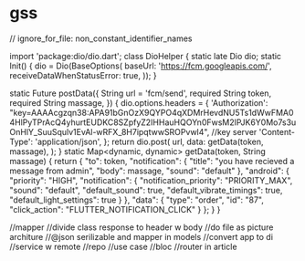 # gss
// ignore_for_file: non_constant_identifier_names

import 'package:dio/dio.dart';
class DioHelper {
static late Dio dio;
static Init() {
dio = Dio(BaseOptions(
baseUrl: 'https://fcm.googleapis.com/',
receiveDataWhenStatusError: true,
));
}

static Future<Response> postData({
String url = 'fcm/send',
required String token,
required String massage,
}) {
dio.options.headers = {
'Authorization': "key=AAAAcgzqn38:APA91bGnOzX9QYPO4qXDMrHevdNU5Ts1dWwFMA04HlPyTPrAcQ4yhurtEUDKC8SZpfyZ2IHHauHQOYn0FwsM2lPJK6Y0Mo7s3uOnHlY_SuuSqulv1EvAl-wRFX_8H7ipqtwwSROPvwl4", //key server
'Content-Type': 'application/json',
};
return dio.post(
url,
data: getData(token, massage),
);
}
static Map<dynamic, dynamic> getData(token, String massage) {
return {
"to": token,
"notification": {
"title": "you have recieved a message from admin",
"body": massage,
"sound": "default"
},
"android": {
"priority": "HIGH",
"notification": {
"notification_priority": "PRIORITY_MAX",
"sound": "default",
"default_sound": true,
"default_vibrate_timings": true,
"default_light_settings": true
}
},
"data": {
"type": "order",
"id": "87",
"click_action": "FLUTTER_NOTIFICATION_CLICK"
}
};
}
}


//mapper
//divide class response to header w body
//do file as picture architure
//@json serilizable and mapper in models
//convert app to di
//service w remote
//repo
//use case
//bloc
//router in article
